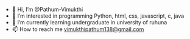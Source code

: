 - 👋 Hi, I’m @Pathum-Vimukthi
- 👀 I’m interested in programming Python, html, css, javascript, c, java
- 🌱 I’m currently learning undergraduate in university of ruhuna
- 📫 How to reach me vimukthipathum138@gmail.com

<!---
Pathum-Vimukthi/Pathum-Vimukthi is a ✨ special ✨ repository because its `README.md` (this file) appears on your GitHub profile.
You can click the Preview link to take a look at your changes.
--->
